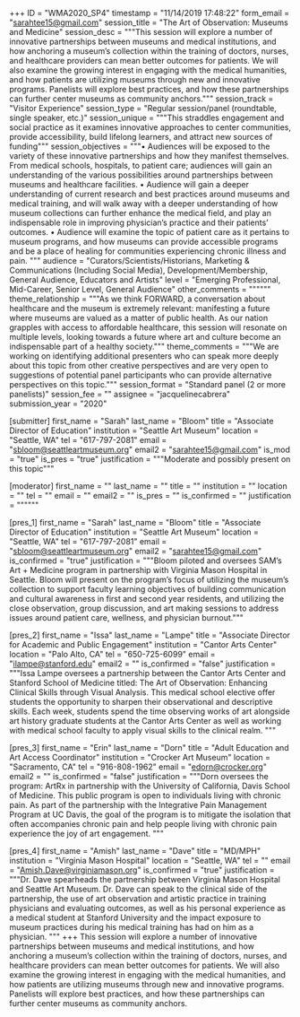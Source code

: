 +++
ID = "WMA2020_SP4"
timestamp = "11/14/2019 17:48:22"
form_email = "sarahtee15@gmail.com"
session_title = "The Art of Observation: Museums and Medicine"
session_desc = """This session will explore a number of innovative partnerships between museums and medical institutions, and how anchoring a museum’s collection within the training of doctors, nurses, and healthcare providers can mean better outcomes for patients. We will also examine the growing interest in engaging with the medical humanities, and how patients are utilizing museums through new and innovative programs. Panelists will explore best practices, and how these partnerships can further center museums as community anchors."""
session_track = "Visitor Experience"
session_type = "Regular session/panel (roundtable, single speaker, etc.)"
session_unique = """This straddles engagement and social practice as it examines innovative approaches to center communities, provide accessibility, build lifelong learners, and attract new sources of funding"""
session_objectives = """•	Audiences will be exposed to the variety of these innovative partnerships and how they manifest themselves. From medical schools, hospitals, to patient care; audiences will gain an understanding of the various possibilities around partnerships between museums and healthcare facilities.
•	Audience will gain a deeper understanding of current research and best practices around museums and medical training, and will walk away with a deeper understanding of how museum collections can further enhance the medical field, and play an indispensable role in improving physician’s practice and their patients’ outcomes.
•	Audience will examine the topic of patient care as it pertains to museum programs, and how museums can provide accessible programs and be a place of healing for communities experiencing chronic illness and pain.
"""
audience = "Curators/Scientists/Historians, Marketing & Communications (Including Social Media), Development/Membership, General Audience, Educators and Artists"
level = "Emerging Professional, Mid-Career, Senior Level, General Audience"
other_comments = """"""
theme_relationship = """As we think FORWARD, a conversation about healthcare and the museum is extremely relevant: manifesting a future where museums are valued as a matter of public health. As our nation grapples with access to affordable healthcare, this session will resonate on multiple levels, looking towards a future where art and culture become an indispensable part of a healthy society."""
theme_comments = """We are working on identifying additional presenters who can speak more deeply about this topic from other creative perspectives and are very open to suggestions of potential panel participants who can provide alternative perspectives on this topic."""
session_format = "Standard panel (2 or more panelists)"
session_fee = ""
assignee = "jacquelinecabrera"
submission_year = "2020"

[submitter]
first_name = "Sarah"
last_name = "Bloom"
title = "Associate Director of Education"
institution = "Seattle Art Museum"
location = "Seattle, WA"
tel = "617-797-2081"
email = "sbloom@seattleartmuseum.org"
email2 = "sarahtee15@gmail.com"
is_mod = "true"
is_pres = "true"
justification = """Moderate and possibly present on this topic"""

[moderator]
first_name = ""
last_name = ""
title = ""
institution = ""
location = ""
tel = ""
email = ""
email2 = ""
is_pres = ""
is_confirmed = ""
justification = """"""

[pres_1]
first_name = "Sarah"
last_name = "Bloom"
title = "Associate Director of Education"
institution = "Seattle Art Museum"
location = "Seattle, WA"
tel = "617-797-2081"
email = "sbloom@seattleartmuseum.org"
email2 = "sarahtee15@gmail.com"
is_confirmed = "true"
justification = """Bloom piloted and oversees SAM’s Art + Medicine program in partnership with Virginia Mason Hospital in Seattle. Bloom will present on the program’s focus of utilizing the museum’s collection to support faculty learning objectives of building communication and cultural awareness in first and second year residents, and utilizing the close observation, group discussion, and art making sessions to address issues around patient care, wellness, and physician burnout."""

[pres_2]
first_name = "Issa"
last_name = "Lampe"
title = "Associate Director for Academic and Public Engagement"
institution = "Cantor Arts Center"
location = "Palo Alto, CA"
tel = "650-725-6099"
email = "ilampe@stanford.edu"
email2 = ""
is_confirmed = "false"
justification = """Issa Lampe oversees a partnership between the Cantor Arts Center and Stanford School of Medicine titled: The Art of Observation: Enhancing Clinical Skills through Visual Analysis. This medical school elective offer students the opportunity to sharpen their observational and descriptive skills. Each week, students spend the time observing works of art alongside art history graduate students at the Cantor Arts Center as well as working with medical school faculty to apply visual skills to the clinical realm. """

[pres_3]
first_name = "Erin"
last_name = "Dorn"
title = "Adult Education and Art Access Coordinator"
institution = "Crocker Art Museum"
location = "Sacramento, CA"
tel = "916-808-1962"
email = "edorn@crocker.org"
email2 = ""
is_confirmed = "false"
justification = """Dorn oversees the program: ArtRx in partnership with the University of California, Davis School of Medicine. This public program is open to individuals living with chronic pain. As part of the partnership with the Integrative Pain Management Program at UC Davis, the goal of the program is to mitigate the isolation that often accompanies chronic pain and help people living with chronic pain experience the joy of art engagement. """

[pres_4]
first_name = "Amish"
last_name = "Dave"
title = "MD/MPH"
institution = "Virginia Mason Hospital"
location = "Seattle, WA"
tel = ""
email = "Amish.Dave@virginiamason.org"
is_confirmed = "true"
justification = """Dr. Dave spearheads the partnership between Virginia Mason Hospital and Seattle Art Museum. Dr. Dave can speak to the clinical side of the partnership, the use of art observation and artistic practice in training physicians and evaluating outcomes, as well as his personal experience as a medical student at Stanford University and the impact exposure to museum practices during his medical training has had on him as a physician.  """
+++
This session will explore a number of innovative partnerships between museums and medical institutions, and how anchoring a museum’s collection within the training of doctors, nurses, and healthcare providers can mean better outcomes for patients. We will also examine the growing interest in engaging with the medical humanities, and how patients are utilizing museums through new and innovative programs. Panelists will explore best practices, and how these partnerships can further center museums as community anchors.